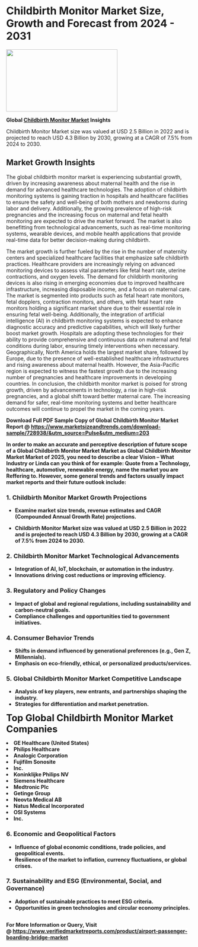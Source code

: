 <H1>Childbirth Monitor Market Size, Growth and Forecast from 2024 - 2031</H1><img class="aligncenter size-medium wp-image-584254" src="https://thirdeyenews.in/wp-content/uploads/2024/09/Global-Market-Research-300x168.jpeg" alt="" width="300" height="168" /><p><strong>Global&nbsp;<a href="https://www.marketsizeandtrends.com/download-sample/728938/&amp;utm_source=Pulse&amp;utm_medium=203">Childbirth Monitor Market</a> Insights</strong></p><p>Childbirth Monitor Market size was valued at USD 2.5 Billion in 2022 and is projected to reach USD 4.3 Billion by 2030, growing at a CAGR of 7.5% from 2024 to 2030.</p><p><h2>Market Growth Insights</h2> <p>The global childbirth monitor market is experiencing substantial growth, driven by increasing awareness about maternal health and the rise in demand for advanced healthcare technologies. The adoption of childbirth monitoring systems is gaining traction in hospitals and healthcare facilities to ensure the safety and well-being of both mothers and newborns during labor and delivery. Additionally, the growing prevalence of high-risk pregnancies and the increasing focus on maternal and fetal health monitoring are expected to drive the market forward. The market is also benefitting from technological advancements, such as real-time monitoring systems, wearable devices, and mobile health applications that provide real-time data for better decision-making during childbirth.</p> <p><strong></strong></p> <p>The market growth is further fueled by the rise in the number of maternity centers and specialized healthcare facilities that emphasize safe childbirth practices. Healthcare providers are increasingly relying on advanced monitoring devices to assess vital parameters like fetal heart rate, uterine contractions, and oxygen levels. The demand for childbirth monitoring devices is also rising in emerging economies due to improved healthcare infrastructure, increasing disposable income, and a focus on maternal care. The market is segmented into products such as fetal heart rate monitors, fetal dopplers, contraction monitors, and others, with fetal heart rate monitors holding a significant market share due to their essential role in ensuring fetal well-being. Additionally, the integration of artificial intelligence (AI) in childbirth monitoring systems is expected to enhance diagnostic accuracy and predictive capabilities, which will likely further boost market growth. Hospitals are adopting these technologies for their ability to provide comprehensive and continuous data on maternal and fetal conditions during labor, ensuring timely interventions when necessary. Geographically, North America holds the largest market share, followed by Europe, due to the presence of well-established healthcare infrastructures and rising awareness about maternal health. However, the Asia-Pacific region is expected to witness the fastest growth due to the increasing number of pregnancies and healthcare improvements in developing countries. In conclusion, the childbirth monitor market is poised for strong growth, driven by advancements in technology, a rise in high-risk pregnancies, and a global shift toward better maternal care. The increasing demand for safer, real-time monitoring systems and better healthcare outcomes will continue to propel the market in the coming years.</p> <p><strong></p><p><span class=""><strong>Download Full PDF Sample Copy of Global Childbirth Monitor Market Report</strong> @ <a href="https://www.marketsizeandtrends.com/download-sample/728938/&amp;utm_source=Pulse&amp;utm_medium=203" target="_blank">https://www.marketsizeandtrends.com/download-sample/728938/&amp;utm_source=Pulse&amp;utm_medium=203</a></span></p><p>In order to make an accurate and perceptive description of future scope of a Global&nbsp;Childbirth Monitor Market Market as Global&nbsp;Childbirth Monitor Market Market of 2025, you need to describe a clear Vision &ndash; What Industry or Linda can you think of for example: Quote from a Technology, healthcare, automotive, renewable energy, name the market you are Reffering to. However, some general trends and factors usually impact market reports and their future outlook include:</p><h3>1.&nbsp;<strong>Childbirth Monitor Market Growth Projections</strong></h3><ul><li>Examine market size trends, revenue estimates and CAGR (Compounded Annual Growth Rate) projections.</li><li><p>Childbirth Monitor Market size was valued at USD 2.5 Billion in 2022 and is projected to reach USD 4.3 Billion by 2030, growing at a CAGR of 7.5% from 2024 to 2030.</p></li></ul><h3>2.&nbsp;<strong>Childbirth Monitor Market Technological Advancements</strong></h3><ul><li>Integration of AI, IoT, blockchain, or automation in the industry.</li><li>Innovations driving cost reductions or improving efficiency.</li></ul><h3>3.&nbsp;<strong>Regulatory and Policy Changes</strong></h3><ul><li>Impact of global and regional regulations, including sustainability and carbon-neutral goals.</li><li>Compliance challenges and opportunities tied to government initiatives.</li></ul><h3>4.&nbsp;<strong>Consumer Behavior Trends</strong></h3><ul><li>Shifts in demand influenced by generational preferences (e.g., Gen Z, Millennials).</li><li>Emphasis on eco-friendly, ethical, or personalized products/services.</li></ul><h3>5.&nbsp;<strong>Global Childbirth Monitor Market Competitive Landscape</strong></h3><ul><li>Analysis of key players, new entrants, and partnerships shaping the industry.</li><li>Strategies for differentiation and market penetration.</li></ul><p data-pm-slice="1 1 []"><span style="color: inherit; font-family: inherit; font-size: 25px;">Top Global Childbirth Monitor Market Companies</span></p><div class="" data-test-id=""><p><li>GE Healthcare (United States)</li><li> Philips Healthcare</li><li> Analogic Corporation</li><li> Fujifilm Sonosite</li><li> Inc.</li><li> Koninklijke Philips NV</li><li> Siemens Healthcare</li><li> Medtronic Plc</li><li> Getinge Group</li><li> Neovta Medical AB</li><li> Natus Medical Incorporated</li><li> OSI Systems</li><li> Inc.</li></p></div><h3>6.&nbsp;<strong>Economic and Geopolitical Factors</strong></h3><ul><li>Influence of global economic conditions, trade policies, and geopolitical events.</li><li>Resilience of the market to inflation, currency fluctuations, or global crises.</li></ul><h3>7.&nbsp;<strong>Sustainability and ESG (Environmental, Social, and Governance)</strong></h3><ul><li>Adoption of sustainable practices to meet ESG criteria.</li><li>Opportunities in green technologies and circular economy principles.</li></ul><h2><strong style="font-size: 14px;">For More Information or Query, Visit @&nbsp;</strong><a style="background-color: #ffffff; font-size: 14px;" href="https://www.marketsizeandtrends.com/report/childbirth-monitor-market/" target="_blank">https://www.verifiedmarketreports.com/product/airport-passenger-boarding-bridge-market</a></h2>
